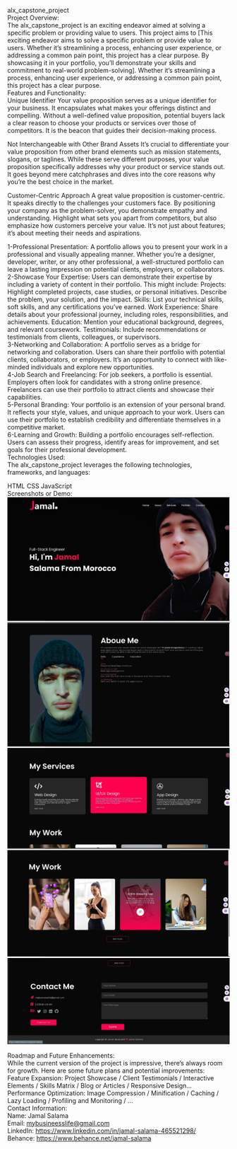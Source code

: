 alx_capstone_project<br>
Project Overview:<br>
The alx_capstone_project is an exciting endeavor aimed at solving a specific problem or providing value to users. This project aims to [This exciting endeavor aims to solve a specific problem or provide value to users. Whether it’s streamlining a process, enhancing user experience, or addressing a common pain point, this project has a clear purpose. By showcasing it in your portfolio, you’ll demonstrate your skills and commitment to real-world problem-solving]. Whether it’s streamlining a process, enhancing user experience, or addressing a common pain point, this project has a clear purpose.
<br>
Features and Functionality:<br>
Unique Identifier
Your value proposition serves as a unique identifier for your business. It encapsulates what makes your offerings distinct and compelling. Without a well-defined value proposition, potential buyers lack a clear reason to choose your products or services over those of competitors. It is the beacon that guides their decision-making process.

Not Interchangeable with Other Brand Assets
It’s crucial to differentiate your value proposition from other brand elements such as mission statements, slogans, or taglines. While these serve different purposes, your value proposition specifically addresses why your product or service stands out. It goes beyond mere catchphrases and dives into the core reasons why you’re the best choice in the market.

Customer-Centric Approach
A great value proposition is customer-centric. It speaks directly to the challenges your customers face. By positioning your company as the problem-solver, you demonstrate empathy and understanding. Highlight what sets you apart from competitors, but also emphasize how customers perceive your value. It’s not just about features; it’s about meeting their needs and aspirations.


1-Professional Presentation: A portfolio allows you to present your work in a professional and visually appealing manner. Whether you’re a designer, developer, writer, or any other professional, a well-structured portfolio can leave a lasting impression on potential clients, employers, or collaborators.<br>
2-Showcase Your Expertise: Users can demonstrate their expertise by including a variety of content in their portfolio. This might include:
Projects: Highlight completed projects, case studies, or personal initiatives. Describe the problem, your solution, and the impact.
Skills: List your technical skills, soft skills, and any certifications you’ve earned.
Work Experience: Share details about your professional journey, including roles, responsibilities, and achievements.
Education: Mention your educational background, degrees, and relevant coursework.
Testimonials: Include recommendations or testimonials from clients, colleagues, or supervisors.<br>
3-Networking and Collaboration: A portfolio serves as a bridge for networking and collaboration. Users can share their portfolio with potential clients, collaborators, or employers. It’s an opportunity to connect with like-minded individuals and explore new opportunities.<br>
4-Job Search and Freelancing: For job seekers, a portfolio is essential. Employers often look for candidates with a strong online presence. Freelancers can use their portfolio to attract clients and showcase their capabilities.<br>
5-Personal Branding: Your portfolio is an extension of your personal brand. It reflects your style, values, and unique approach to your work. Users can use their portfolio to establish credibility and differentiate themselves in a competitive market.<br>
6-Learning and Growth: Building a portfolio encourages self-reflection. Users can assess their progress, identify areas for improvement, and set goals for their professional development.
<br>
Technologies Used:<br>
The alx_capstone_project leverages the following technologies, frameworks, and languages:<br>

HTML
CSS
JavaScript
<br>
Screenshots or Demo:<br>
![alt text](src/home.jpg)
![alt text](src/about.jpg)
![alt text](<src/my services.jpg>)
![alt text](<src/my work.jpg>)
![alt text](src/contact.jpg)

Roadmap and Future Enhancements:<br>
While the current version of the project is impressive, there’s always room for growth. Here are some future plans and potential improvements:
<br>
Feature Expansion: Project Showcase / Client Testimonials / Interactive Elements / Skills Matrix / Blog or Articles / Responsive Design...
Performance Optimization: Image Compression / Minification / Caching / Lazy Loading / Profiling and Monitoring / ...
<br>
Contact Information:<br>
Name: Jamal Salama<br>
Email: mybusineesslife@gmail.com<br>
LinkedIn: https://www.linkedin.com/in/jamal-salama-465521298/<br>
Behance: https://www.behance.net/jamal-salama
